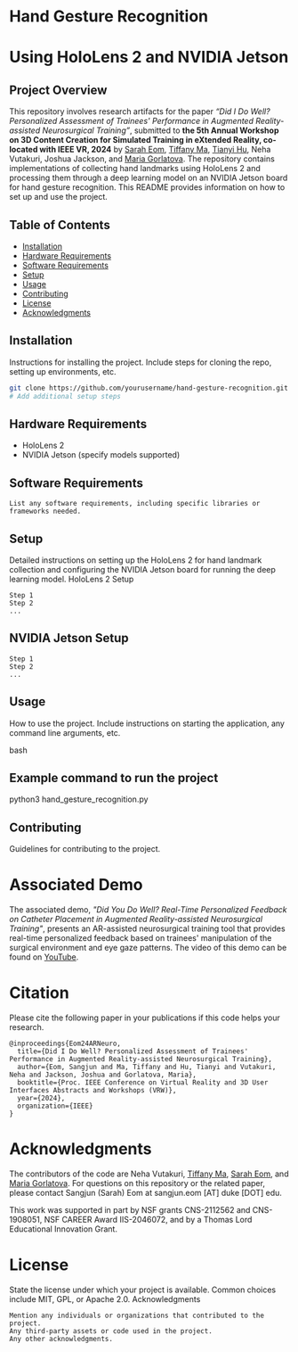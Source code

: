 # Hand Gesture Recognition 
# Using HoloLens 2 and NVIDIA Jetson

## Project Overview
This repository involves research artifacts for the paper _“Did I Do Well? Personalized Assessment of Trainees' Performance in Augmented Reality-assisted Neurosurgical Training”_, submitted to **the 5th Annual Workshop on 3D Content Creation for Simulated Training in eXtended Reality, co-located with IEEE VR, 2024** by [Sarah Eom](https://sites.duke.edu/sangjuneom/), [Tiffany Ma](https://sites.duke.edu/tiffanyma/), [Tianyi Hu](http://hutianyi.tech/), Neha Vutakuri, Joshua Jackson, and [Maria Gorlatova](https://maria.gorlatova.com/). The repository contains implementations of collecting hand landmarks using HoloLens 2 and processing them through a deep learning model on an NVIDIA Jetson board for hand gesture recognition. This README provides information on how to set up and use the project.

## Table of Contents
- [Installation](#installation)
- [Hardware Requirements](#hardware-requirements)
- [Software Requirements](#software-requirements)
- [Setup](#setup)
- [Usage](#usage)
- [Contributing](#contributing)
- [License](#license)
- [Acknowledgments](#acknowledgments)

## Installation

Instructions for installing the project. Include steps for cloning the repo, setting up environments, etc.

```bash
git clone https://github.com/yourusername/hand-gesture-recognition.git
# Add additional setup steps
```

## Hardware Requirements

- HoloLens 2
- NVIDIA Jetson (specify models supported)

## Software Requirements

    List any software requirements, including specific libraries or frameworks needed.

## Setup

Detailed instructions on setting up the HoloLens 2 for hand landmark collection and configuring the NVIDIA Jetson board for running the deep learning model.
HoloLens 2 Setup

    Step 1
    Step 2
    ...

## NVIDIA Jetson Setup

    Step 1
    Step 2
    ...

## Usage

How to use the project. Include instructions on starting the application, any command line arguments, etc.

bash


## Example command to run the project
python3 hand_gesture_recognition.py

## Contributing

Guidelines for contributing to the project.


# Associated Demo
The associated demo, _"Did You Do Well? Real-Time Personalized Feedback on Catheter Placement in Augmented Reality-assisted Neurosurgical Training"_, presents an AR-assisted neurosurgical training tool that provides real-time personalized feedback based on trainees' manipulation of the surgical environment and eye gaze patterns. The video of this demo can be found on [YouTube](https://youtu.be/AKNKKrCvapI). 

# Citation
Please cite the following paper in your publications if this code helps your research.
```
@inproceedings{Eom24ARNeuro,
  title={Did I Do Well? Personalized Assessment of Trainees' Performance in Augmented Reality-assisted Neurosurgical Training},
  author={Eom, Sangjun and Ma, Tiffany and Hu, Tianyi and Vutakuri, Neha and Jackson, Joshua and Gorlatova, Maria},
  booktitle={Proc. IEEE Conference on Virtual Reality and 3D User Interfaces Abstracts and Workshops (VRW)},
  year={2024},
  organization={IEEE}
}
```
# Acknowledgments
The contributors of the code are Neha Vutakuri, [Tiffany Ma](https://sites.duke.edu/tiffanyma/), [Sarah Eom](https://sites.duke.edu/sangjuneom/), and [Maria Gorlatova](https://maria.gorlatova.com/). For questions on this repository or the related paper, please contact Sangjun (Sarah) Eom at sangjun.eom [AT] duke [DOT] edu.

This work was supported in part by NSF grants CNS-2112562 and CNS-1908051, NSF CAREER Award IIS-2046072, and by a Thomas Lord Educational Innovation Grant.

# License

State the license under which your project is available. Common choices include MIT, GPL, or Apache 2.0.
Acknowledgments

    Mention any individuals or organizations that contributed to the project.
    Any third-party assets or code used in the project.
    Any other acknowledgments.
